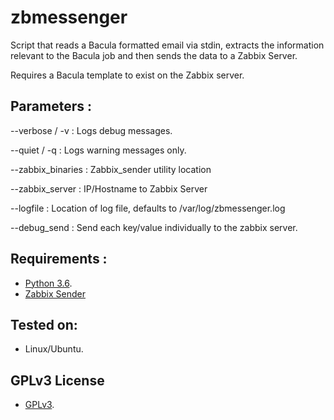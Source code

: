 # zbmessenger

Script that reads a Bacula formatted email via stdin, extracts the information relevant to the Bacula job and then sends the data to a Zabbix Server.

Requires a Bacula template to exist on the Zabbix server.

## Parameters :

--verbose / -v : Logs debug messages.

--quiet / -q : Logs warning messages only.

--zabbix_binaries : Zabbix_sender utility location

--zabbix_server : IP/Hostname to Zabbix Server

--logfile : Location of log file, defaults to /var/log/zbmessenger.log

--debug_send : Send each key/value individually to the zabbix server.

## Requirements :
* [Python 3.6](https://www.python.org/).
* [Zabbix Sender](http://manpages.ubuntu.com/manpages/bionic/man1/zabbix_sender.1.html)

## Tested on:
* Linux/Ubuntu.

## GPLv3 License
* [GPLv3](http://www.gnu.org/licenses/).


